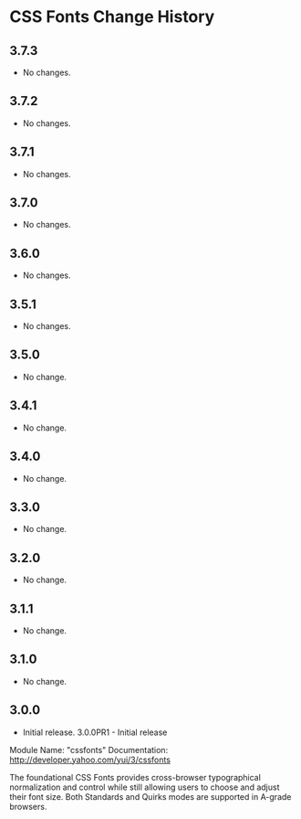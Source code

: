 CSS Fonts Change History
========================

3.7.3
-----

* No changes.

3.7.2
-----

* No changes.

3.7.1
-----

* No changes.

3.7.0
-----

* No changes.

3.6.0
-----

  * No changes.

3.5.1
-----

  * No changes.

3.5.0
-----
  * No change.


3.4.1
-----
  * No change.


3.4.0
-----
  * No change.


3.3.0
-----
  * No change.


3.2.0
-----
  * No change.


3.1.1
-----
  * No change.


3.1.0
-----
  * No change.

3.0.0
-----
  * Initial release.
3.0.0PR1 - Initial release

Module Name: "cssfonts"
Documentation: http://developer.yahoo.com/yui/3/cssfonts

The foundational CSS Fonts provides cross-browser
typographical normalization and control while still
allowing users to choose and adjust their font size.
Both Standards and Quirks modes are supported in A-grade browsers.
